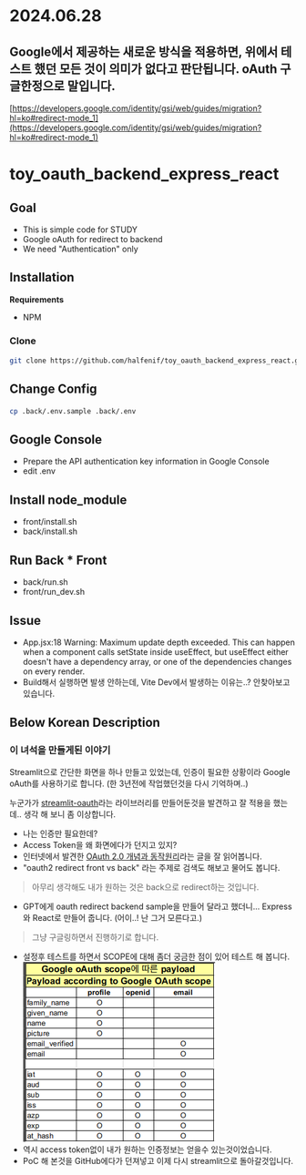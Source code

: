 # 2024.06.28
## Google에서 제공하는 새로운 방식을 적용하면, 위에서 테스트 했던 모든 것이 의미가 없다고 판단됩니다. oAuth 구글한정으로 말입니다.

[https://developers.google.com/identity/gsi/web/guides/migration?hl=ko#redirect-mode_1](https://developers.google.com/identity/gsi/web/guides/migration?hl=ko#redirect-mode_1)


# toy_oauth_backend_express_react

## Goal
- This is simple code for STUDY
- Google oAuth for redirect to backend
- We need "Authentication" only

## Installation
**Requirements**
- NPM

### Clone
```bash
git clone https://github.com/halfenif/toy_oauth_backend_express_react.git
```

## Change Config
```bash
cp .back/.env.sample .back/.env
```

## Google Console
- Prepare the API authentication key information in Google Console
- edit .env

## Install node_module
- front/install.sh
- back/install.sh

## Run Back * Front
- back/run.sh
- front/run_dev.sh


## Issue
- App.jsx:18 Warning: Maximum update depth exceeded. This can happen when a component calls setState inside useEffect, but useEffect either doesn't have a dependency array, or one of the dependencies changes on every render.
- Build해서 실행하면 발생 안하는데, Vite Dev에서 발생하는 이유는..? 안찾아보고 있습니다.

## Below Korean Description
### 이 녀석을 만들게된 이야기

Streamlit으로 간단한 화면을 하나 만들고 있었는데, 인증이 필요한 상황이라 Google oAuth를 사용하기로 합니다. (한 3년전에 작업했던것을 다시 기억하며..)

누군가가 [streamlit-oauth](https://github.com/dnplus/streamlit-oauth)라는 라이브러리를 만들어둔것을 발견하고 잘 적용을 했는데.. 생각 해 보니 좀 이상합니다.
- 나는 인증만 필요한데?
- Access Token을 왜 화면에다가 던지고 있지?
- 인터넷에서 발견한 [OAuth 2.0 개념과 동작원리](https://hudi.blog/oauth-2.0/)라는 글을 잘 읽어봅니다.
- "oauth2 redirect front vs back" 라는 주제로 검색도 해보고 물어도 봅니다.
> 아무리 생각해도 내가 원하는 것은 back으로 redirect하는 것입니다.
- GPT에게 oauth redirect backend sample을 만들어 달라고 했더니... Express와 React로 만들어 줍니다. (어이..! 난 그거 모른다고.)
> 그냥 구글링하면서 진행하기로 합니다.
- 설정후 테스트를 하면서 SCOPE에 대해 좀더 궁금한 점이 있어 테스트 해 봅니다.
![Payload according to Google oAuth scope](/doc/payload_by_scope.png)
- 역시 access token없이 내가 원하는 인증정보는 얻을수 있는것이었습니다.
- PoC 해 본것을 GitHub에다가 던져넣고 이제 다시 streamlit으로 돌아갈것입니다.
